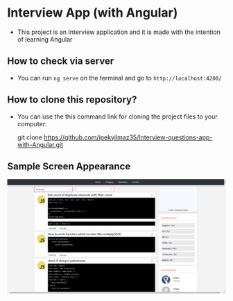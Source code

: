 # Interview App (with Angular)

- This project is an Interview application and it is made with the intention of learning Angular 

## How to check via  server

- You can run `ng serve` on the terminal and go to `http://localhost:4200/` 

## How to clone this repository?

- You can use the this command link for cloning the project files to your computer:

   git clone  https://github.com/ipekyilmaz35/Interview-questions-app-with-Angular.git

## Sample Screen Appearance

![There was a screenshot here](./example-screenshot.png)
